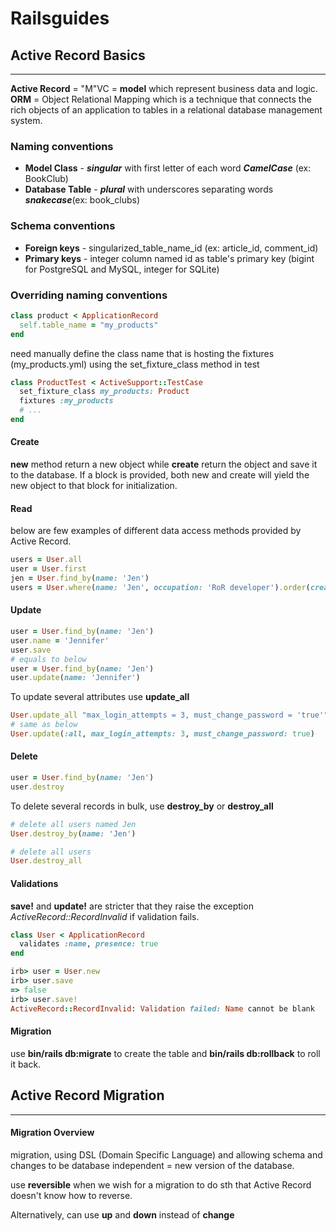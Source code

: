 # Railsguides 
## Active Record Basics
---
**Active Record** = "M"VC = **model** which represent business data and logic. 
**ORM** = Object Relational Mapping which is a technique that connects the rich objects of an application to tables in a relational database management system. 

### Naming conventions
- **Model Class** - **_singular_** with first letter of each word **_CamelCase_** (ex: BookClub)
- **Database Table** - **_plural_** with underscores separating words **_snakecase_**(ex: book_clubs)

### Schema conventions
- **Foreign keys** - singularized_table_name_id (ex: article_id, comment_id)
- **Primary keys** - integer column named id as table's primary key (bigint for PostgreSQL and MySQL, integer for SQLite)

### Overriding naming conventions
```ruby
class product < ApplicationRecord
  self.table_name = "my_products"
end
```
need manually define the class name that is hosting the fixtures (my_products.yml) using the set_fixture_class method in test

```ruby
class ProductTest < ActiveSupport::TestCase
  set_fixture_class my_products: Product
  fixtures :my_products
  # ...
end
```

#### Create
**new** method return a new object while **create** return the object and save it to the database.
If a block is provided, both new and create will yield the new object to that block for initialization.

#### Read
below are few examples of different data access methods provided by Active Record.
```ruby
users = User.all
user = User.first
jen = User.find_by(name: 'Jen')
users = User.where(name: 'Jen', occupation: 'RoR developer').order(created_at: :desc)
```

#### Update
```ruby
user = User.find_by(name: 'Jen')
user.name = 'Jennifer'
user.save
# equals to below
user = User.find_by(name: 'Jen')
user.update(name: 'Jennifer')
```
To update several attributes use **update_all**
```ruby
User.update_all "max_login_attempts = 3, must_change_password = 'true'"
# same as below
User.update(:all, max_login_attempts: 3, must_change_password: true)
```

#### Delete
```ruby
user = User.find_by(name: 'Jen')
user.destroy
```
To delete several records in bulk, use **destroy_by** or **destroy_all**
```ruby
# delete all users named Jen
User.destroy_by(name: 'Jen')

# delete all users
User.destroy_all
```

#### Validations
**save!** and **update!** are stricter that they raise the exception _ActiveRecord::RecordInvalid_ if validation fails.
```ruby
class User < ApplicationRecord
  validates :name, presence: true
end

irb> user = User.new
irb> user.save
=> false
irb> user.save!
ActiveRecord::RecordInvalid: Validation failed: Name cannot be blank
```
#### Migration
use **bin/rails db:migrate** to create the table and **bin/rails db:rollback** to roll it back.

## Active Record Migration
---
#### Migration Overview
migration, using DSL (Domain Specific Language) and allowing schema and changes to be database independent = new version of the database. 

use **reversible** when we wish for a migration to do sth that Active Record doesn't know how to reverse.

Alternatively, can use **up** and **down** instead of **change**